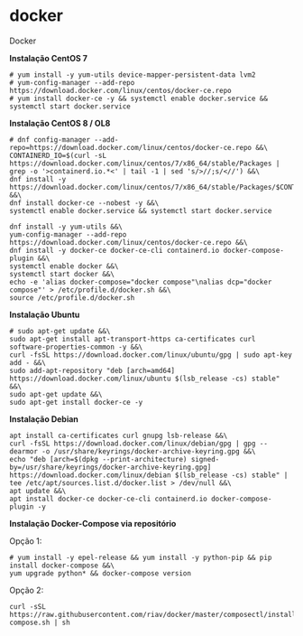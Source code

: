 # docker
Docker

**Instalação CentOS 7**

    # yum install -y yum-utils device-mapper-persistent-data lvm2
    # yum-config-manager --add-repo https://download.docker.com/linux/centos/docker-ce.repo
    # yum install docker-ce -y && systemctl enable docker.service && systemctl start docker.service

**Instalação CentOS 8 / OL8**

    # dnf config-manager --add-repo=https://download.docker.com/linux/centos/docker-ce.repo &&\
    CONTAINERD_IO=$(curl -sL https://download.docker.com/linux/centos/7/x86_64/stable/Packages | grep -o '>containerd.io.*<' | tail -1 | sed 's/>//;s/<//') &&\
    dnf install -y https://download.docker.com/linux/centos/7/x86_64/stable/Packages/$CONTAINERD_IO &&\
    dnf install docker-ce --nobest -y &&\
    systemctl enable docker.service && systemctl start docker.service
    
    dnf install -y yum-utils &&\
    yum-config-manager --add-repo https://download.docker.com/linux/centos/docker-ce.repo &&\
    dnf install -y docker-ce docker-ce-cli containerd.io docker-compose-plugin &&\
    systemctl enable docker &&\
    systemctl start docker &&\
    echo -e 'alias docker-compose="docker compose"\nalias dcp="docker compose"' > /etc/profile.d/docker.sh &&\
    source /etc/profile.d/docker.sh

**Instalação Ubuntu**

    # sudo apt-get update &&\
    sudo apt-get install apt-transport-https ca-certificates curl software-properties-common -y &&\
    curl -fsSL https://download.docker.com/linux/ubuntu/gpg | sudo apt-key add - &&\
    sudo add-apt-repository "deb [arch=amd64] https://download.docker.com/linux/ubuntu $(lsb_release -cs) stable" &&\
    sudo apt-get update &&\
    sudo apt-get install docker-ce -y
    
**Instalação Debian**

    apt install ca-certificates curl gnupg lsb-release &&\
    curl -fsSL https://download.docker.com/linux/debian/gpg | gpg --dearmor -o /usr/share/keyrings/docker-archive-keyring.gpg &&\
    echo "deb [arch=$(dpkg --print-architecture) signed-by=/usr/share/keyrings/docker-archive-keyring.gpg] https://download.docker.com/linux/debian $(lsb_release -cs) stable" | tee /etc/apt/sources.list.d/docker.list > /dev/null &&\
    apt update &&\
    apt install docker-ce docker-ce-cli containerd.io docker-compose-plugin -y

**Instalação Docker-Compose via repositório**

Opção 1:

    # yum install -y epel-release && yum install -y python-pip && pip install docker-compose &&\
    yum upgrade python* && docker-compose version

Opção 2:

    curl -sSL https://raw.githubusercontent.com/riav/docker/master/composectl/install-compose.sh | sh
